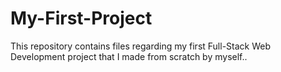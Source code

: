 # My-First-Project
This repository contains files regarding my first Full-Stack Web Development project that I made from scratch by myself..
